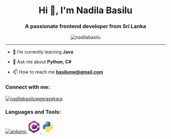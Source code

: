 <h1 align="center">Hi 👋, I'm Nadila Basilu</h1>
<h3 align="center">A passionate frontend developer from Sri Lanka</h3>

<p align="center"> <img src="https://komarev.com/ghpvc/?username=nadilabasilu&label=Profile%20views&color=0e75b6&style=flat" alt="nadilabasilu" /> </p>

_ _ _
- 🌱 I’m currently learning **Java**

- 💬 Ask me about **Python, C#**

- 📫 How to reach me **basilunw@gmail.com**

<h3 align="left">Connect with me:</h3>
<p align="left">
<a href="https://linkedin.com/in/nadilabasiluweerasekara" target="blank"><img align="center" src="https://raw.githubusercontent.com/rahuldkjain/github-profile-readme-generator/master/src/images/icons/Social/linked-in-alt.svg" alt="nadilabasiluweerasekara" height="30" width="40" /></a>
</p>

<h3 align="left">Languages and Tools:</h3>
<p align="left"> <a href="https://www.arduino.cc/" target="_blank" rel="noreferrer"> <img src="https://cdn.worldvectorlogo.com/logos/arduino-1.svg" alt="arduino" width="40" height="40"/> </a> <a href="https://www.w3schools.com/cs/" target="_blank" rel="noreferrer"> <img src="https://raw.githubusercontent.com/devicons/devicon/master/icons/csharp/csharp-original.svg" alt="csharp" width="40" height="40"/> </a> <a href="https://www.python.org" target="_blank" rel="noreferrer"> <img src="https://raw.githubusercontent.com/devicons/devicon/master/icons/python/python-original.svg" alt="python" width="40" height="40"/> </a> </p>
